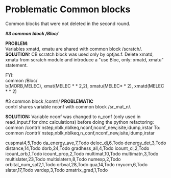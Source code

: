 # Problematic Common blocks

Common blocks that were not deleted in the second round. 

***#3 common block /Bloc/***

**PROBLEM**: \
Variables xmatd, xmatu are shared with common block /scratch/.
\
**SOLUTION:**
CB scratch block was used only by optjas.f. Delete xmatd, xmatu from scratch module and introduce a "use Bloc, only: xmatd, xmatu" statement. 

FYI: \
common /Bloc/ \
								b(MORB,MELEC), xmat(MELEC * * 2,2), xmatu(MELEC* * 2), xmatd(MELEC * * 2) 

#3 common block /contrl/ 
**PROBLEMATIC** \
contrl shares variable nconf with common block /sr_mat_n/.

**SOLUTION:**
Variable nconf was changed to n_conf (only used in read_input.f for dmc calculations) before doing the python refactoring: \
common /contrl/ nstep,nblk,nblkeq,nconf,nconf_new,isite,idump,irstar
To:
common /contrl/ nstep,nblk,nblkeq,n_conf,nconf_new,isite,idump,irstar

cuspmat4,5,Todo
da_energy_ave,7,Todo
deloc_dj,6,Todo
denergy_det,3,Todo
distance,14,Todo
dorb,24,Todo
gradhess_all,4,Todo
icount_ci,2,Todo
icount_orb,1,Todo
icount_prop,2,Todo
multimat,10,Todo
multimatn,3,Todo
multislater,23,Todo
multislatern,8,Todo
numexp,2,Todo
orbital_num_spl2,1,Todo
orbval,28,Todo
qua,14,Todo
rnyucm,6,Todo
slater,17,Todo
vardep,3,Todo
zmatrix_grad,1,Todo
